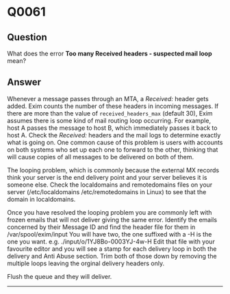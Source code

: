 Q0061
=====

Question
--------

What does the error **Too many Received headers - suspected mail loop** mean?

Answer
------

Whenever a message passes through an MTA, a *Received:* header gets
added. Exim counts the number of these headers in incoming messages. If
there are more than the value of `received_headers_max` (default 30),
Exim assumes there is some kind of mail routing loop occurring. For
example, host A passes the message to host B, which immediately passes
it back to host A. Check the *Received:* headers and the mail logs to
determine exactly what is going on. One common cause of this problem is
users with accounts on both systems who set up each one to forward to
the other, thinking that will cause copies of all messages to be
delivered on both of them.

The looping problem, which is commonly because the external MX records think your server is the end delivery point and your server believes it is someone else. Check the localdomains and remotedomains files on your server (/etc/localdomains /etc/remotedomains in Linux) to see that the domain in localdomains.

Once you have resolved the looping problem you are commonly left with frozen emails that will not deliver giving the same error. Identify the emails concerned by their Message ID and find the header file for them in /var/spool/exim/input You will have two, the one suffixed with a -H is the one you want. e.g. ./input/o/1YJ8Bo-0003YJ-4w-H Edit that file with your favourite editor and you will see a stamp for each delivery loop in both the delivery and Anti Abuse section. Trim both of those down by removing the multiple loops leaving the orginal delivery headers only.

Flush the queue and they will deliver.

* * * * *
